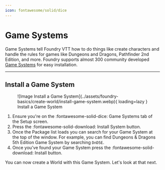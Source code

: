 ```yaml
---
icon: fontawesome/solid/dice
---
```


# Game Systems
Game Systems tell Foundry VTT how to do things like create characters and handle the rules for games like Dungeons and Dragons, Pathfinder 2nd Edition, and more. Foundry supports almost 300 community developed [Game Systems](https://foundryvtt.com/packages/systems) for easy installation.

---

## Install a Game System
<figure markdown>
  ![Image Install a Game System](../assets/foundry-basics/create-world/install-game-system.webp){ loading=lazy }
  <figcaption>Install a Game System</figcaption>
</figure>

1. Ensure you're on the <span class="reference">:fontawesome-solid-dice: Game Systems</span> tab of the Setup screen.
2. Press the <span class="reference">:fontawesome-solid-download: Install System</span> button.
3. Once the Package list loads you can search for your Game System at the top of the window. For example, you can find Dungeons & Dragons 5th Edition Game System by searching `DnD5E`.
4. Once you've found your Game System press the <span class="reference">:fontawesome-solid-download: Install</span> button.

You can now create a World with this Game System. Let's look at that next.